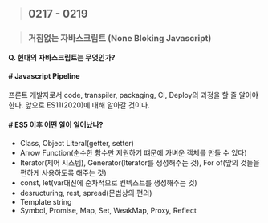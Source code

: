 > ## 0217 - 0219

> ### 거침없는 자바스크립트 (None Bloking Javascript)

**Q. 현대의 자바스크립트는 무엇인가?**

#### # Javascript Pipeline

프론트 개발자로서 code, transpiler, packaging, CI, Deploy의 과정을 할 줄 알아야 한다. 앞으로 ES11(2020)에 대해 알아갈 것이다.

#### # ES5 이후 어떤 일이 일어났나?
- Class, Object Literal(getter, setter)
- Arrow Function(순수한 함수만 지원하기 떄문에 가벼운 객체를 만들 수 있다)
- Iterator(제어 시스템), Generator(Iterator를 생성해주는 것), For of(앞의 것들을 편하게 사용하도록 해주는 것)
- const, let(var대신에 순차적으로 컨텍스트를 생성해주는 것)
- desructuring, rest, spread(문법상의 편의)
- Template string
- Symbol, Promise, Map, Set, WeakMap, Proxy, Reflect